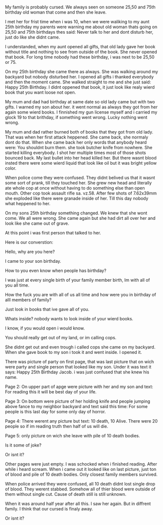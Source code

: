 My family is probably cursed. We always seen on someone 25,50 and 75th birthday old woman that come and then she leave.

I met her for frist time when i was 10, when we were waliking to my aunt 25th birthday my parents were warning me about old woman thats going on 25,50 and 75th birthdays thes said: Never talk to her and dont disturb her, just do like she didnt came.

I understanded, when my aunt opened all gifts, that old lady gave her book without title and nothing to see from outside of the book. She never opened that book. For long time nobody had these birthday, i was next to be 25,50 or 75.

On my 25th birthday she came there as always. She was walking around my backyard but nobody disturbed her. I opened all gifts i thanked everybody and then the moment came. She walked straight to me and she just said: Happy 25th Birthday. I didnt oppened that book, it just look like realy wierd book that you want loose not open.

My mum and dad had birthday at same date so old lady came but with two gifts. I warned my son about her. it went normal as always they got from her again some wierd books. I finnished my gun license myself and i carried my glock 19 to that brithday, if something went wrong. Lucky nothing went wrong.

My mum and dad rather burned both of books that they got from old lady. That was when her first attack heppened. She came back, she normaly dont do that. When she came back her only words that anybody heard were: You shouldnt burn them. she took butcher knife from nowhere. She started killing everybody. I shot her multiple times most of those shots bounced back. My last bullet into her head killed her. But there wasnt blood insted there were some wierd liquid that look like oil but it was bright yellow color. 

When police come they were confused. They didnt belived us that it wasnt some sort of prank, till they touched her. She grew new head and literally ate whole cop at once without having to do something else than open mouth. Other cop took assault rifle sa. vz.58. After few shots of 7.62x39mm she exploded like there were granade inside of her. Till this day nobody what heppened to her.

On my sons 25th birthday something changed. We knew that she wont come. We all were wrong. She came again but she had dirt all over her and look like she came out of grave. 

At this point i was first person that talked to her.

Here is our converstion:

Hello, why are you here?

I came to your son birthday.

How to you even know when people has birthday?

I was just at every single birth of your family member birth, Im with all of you all time.

How the fuck you are with all of us all time and how were you in birthday of alll members of family?

Just look in books that ive gave all of you.

Whats inside? nobody wants to look inside of your wierd books.

I know, if you would open i would know.

You should really get out of my land, or im calling cops.

She didnt get out and even trough i called cops she came on my backyard. When she gave book to my son i took it and went inside. I opened it.

There was picture of party on first page, that was last picture that on wich were party and single person that looked like my son. Under it was text it says: Happy 25th Birthday Jacob. i was just confused that she knew his name.

Page 2: On upper part of apge were picture with her and my son and text: For reading this it will be best day of your life.

Page 3: On bottom were picture of her holding knife and people jumping above fance to my neighbor backyard and text said this time: For some people is this last day for some only day of horror.

Page 4: There werent any picture but text: 10 death, 10 Alive. There were 20 people so if im reading truth then half of us will die. 

Page 5: only picture on wich she leave with pile of 10 death bodies.

Is it some of joke?

Or isnt it?

Other pages were just empty. I was schocked when i finished reading. After while i heard scream. When i came out it looked like on last picture, just ton of blood and pile of 10 death bodies. Only closest family members survived.

When police arrived they were confused, all 10 death didnt lost single drop of blood. They werent stabbed. Somehow all of thier blood were outside of them without single cut. Cause of death still is still unknown.

When it was around half year after all this. I saw her again. But in diffrent family. I think that our cursed is finaly away.

Or isnt it?